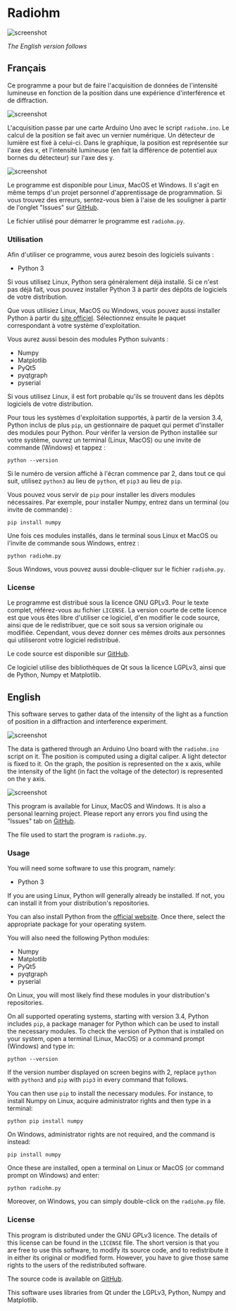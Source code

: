 # Radiohm

![screenshot](https://raw.githubusercontent.com/Pattedetable/radiohm-vernier/master/radiohm_screenshot.png)

_The English version follows_

## Français

Ce programme a pour but de faire l'acquisition de données de l'intensité lumineuse en fonction de la position dans une expérience d'interférence et de diffraction.

![screenshot](https://raw.githubusercontent.com/Pattedetable/radiohm-vernier/master/montage.jpg)

L'acquisition passe par une carte Arduino Uno avec le script ```radiohm.ino```.  Le calcul de la position se fait avec un vernier numérique.  Un détecteur de lumière est fixé à celui-ci.  Dans le graphique, la position est représentée sur l'axe des x, et l'intensité lumineuse (en fait la différence de potentiel aux bornes du détecteur) sur l'axe des y.

![screenshot](https://raw.githubusercontent.com/Pattedetable/radiohm-vernier/master/montage_breadboard.jpg)

Le programme est disponible pour Linux, MacOS et Windows.  Il s'agit en même temps d'un projet personnel d'apprentissage de programmation.  Si vous trouvez des erreurs, sentez-vous bien à l'aise de les souligner à partir de l'onglet "Issues" sur [GitHub](https://github.com/Pattedetable/radiohm).

Le fichier utilisé pour démarrer le programme est ```radiohm.py```.


### Utilisation

Afin d'utiliser ce programme, vous aurez besoin des logiciels suivants :

  * Python 3

Si vous utilisez Linux, Python sera généralement déjà installé.  Si ce n'est pas déjà fait, vous pouvez installer Python 3 à partir des dépôts de logiciels de votre distribution.

Que vous utilisiez Linux, MacOS ou Windows, vous pouvez aussi installer Python à partir du [site officiel](https://www.python.org/).  Sélectionnez ensuite le paquet correspondant à votre système d'exploitation.

Vous aurez aussi besoin des modules Python suivants :

  * Numpy
  * Matplotlib
  * PyQt5
  * pyqtgraph
  * pyserial

Si vous utilisez Linux, il est fort probable qu'ils se trouvent dans les dépôts logiciels de votre distribution.

Pour tous les systèmes d'exploitation supportés, à partir de la version 3.4, Python inclus de plus `pip`, un gestionnaire de paquet qui permet d'installer des modules pour Python.  Pour vérifer la version de Python installée sur votre système, ouvrez un terminal (Linux, MacOS) ou une invite de commande (Windows) et tappez :

```python --version```

Si le numéro de version affiché à l'écran commence par 2, dans tout ce qui suit, utilisez `python3` au lieu de `python`, et `pip3` au lieu de `pip`.

Vous pouvez vous servir de `pip` pour installer les divers modules nécessaires.  Par exemple, pour installer Numpy, entrez dans un terminal (ou invite de commande) :

```pip install numpy```

Une fois ces modules installés, dans le terminal sous Linux et MacOS ou l'invite de commande sous Windows, entrez :

```python radiohm.py```

Sous Windows, vous pouvez aussi double-cliquer sur le fichier ```radiohm.py```.


### License

Le programme est distribué sous la licence GNU GPLv3.  Pour le texte complet, référez-vous au fichier `LICENSE`.
La version courte de cette licence est que vous êtes libre d'utiliser ce logiciel, d'en modifier le code source, ainsi que de le redistribuer, que ce soit sous sa version originale ou modifiée.  Cependant, vous devez donner ces mêmes droits aux personnes qui utiliseront votre logiciel redistribué.

Le code source est disponible sur [GitHub](https://github.com/Pattedetable/radiohm).

Ce logiciel utilise des bibliothèques de Qt sous la licence LGPLv3, ainsi que de Python, Numpy et Matplotlib.


## English

This software serves to gather data of the intensity of the light as a function of position in a diffraction and interference experiment.

![screenshot](https://raw.githubusercontent.com/Pattedetable/radiohm-vernier/master/montage.jpg)

The data is gathered through an Arduino Uno board with the ```radiohm.ino``` script on it.  The position is computed using a digital caliper.  A light detector is fixed to it.  On the graph, the position is represented on the x axis, while the intensity of the light (in fact the voltage of the detector) is represented on the y axis.

![screenshot](https://raw.githubusercontent.com/Pattedetable/radiohm-vernier/master/montage_breadboard.jpg)

This program is available for Linux, MacOS and Windows.  It is also a personal learning project.  Please report any errors you find using the "Issues" tab on [GitHub](https://github.com/Pattedetable/radiohm).

The file used to start the program is ```radiohm.py```.


### Usage

You will need some software to use this program, namely:

  * Python 3

If you are using Linux, Python will generally already be installed.  If not, you can install it from your distribution's repositories.

You can also install Python from the [official website](https://www.python.org/).  Once there, select the appropriate package for your operating system.

You will also need the following Python modules:

  * Numpy
  * Matplotlib
  * PyQt5
  * pyqtgraph
  * pyserial

On Linux, you will most likely find these modules in your distribution's repositories.

On all supported operating systems, starting with version 3.4, Python includes `pip`, a package manager for Python which can be used to install the necessary modules.  To check the version of Python that is installed on your system, open a terminal (Linux, MacOS) or a command prompt (Windows) and type in:

```python --version```

If the version number displayed on screen begins with 2, replace `python` with `python3` and `pip` with `pip3` in every command that follows.

You can then use `pip` to install the necessary modules.  For instance, to install Numpy on Linux, acquire administrator rights and then type in a terminal:

```python pip install numpy```

On Windows, administrator rights are not required, and the command is instead:

```pip install numpy```

Once these are installed, open a terminal on Linux or MacOS (or command prompt on Windows) and enter:

```python radiohm.py```

Moreover, on Windows, you can simply double-click on the ```radiohm.py``` file.


### License

This program is distributed under the GNU GPLv3 licence.  The details of this license can be found in the `LICENSE` file.
The short version is that you are free to use this software, to modify its source code, and to redistribute it in either its original or modified form.  However, you have to give those same rights to the users of the redistributed software.

The source code is available on [GitHub](https://github.com/Pattedetable/radiohm).

This software uses libraries from Qt under the LGPLv3, Python, Numpy and Matplotlib.
